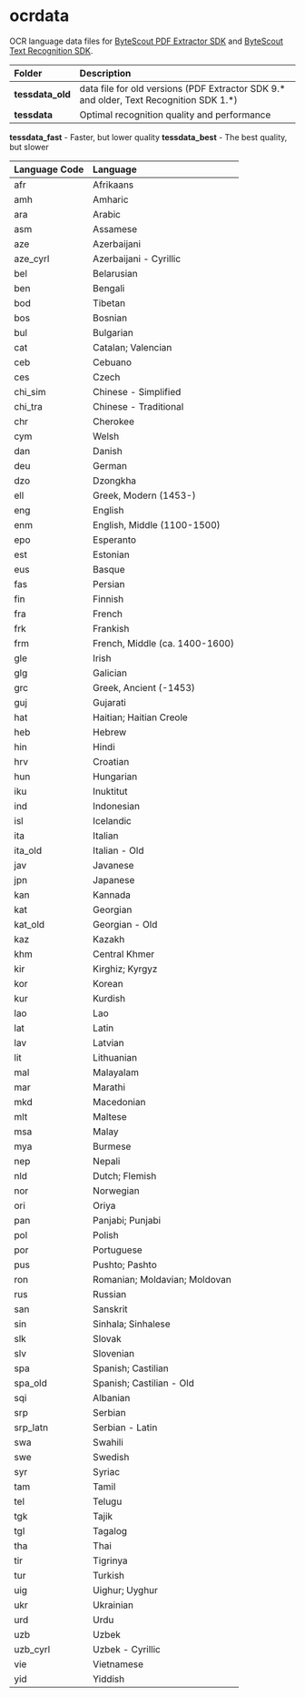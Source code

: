 ocrdata
=======

OCR language data files for [ByteScout PDF Extractor SDK](https://bytescout.com/products/developer/pdfextractorsdk/index.html) and [ByteScout Text Recognition SDK](https://bytescout.com/products/developer/text-recognition-sdk/index.html).

Folder | Description
:----- | :----------
**tessdata_old** | data file for old versions (PDF Extractor SDK 9.* and older, Text Recognition SDK 1.*)
**tessdata** | Optimal recognition quality and performance
**tessdata_fast** - Faster, but lower quality
**tessdata_best** - The best quality, but slower


Language Code | Language
:------------ | :-------
afr | Afrikaans
amh | Amharic
ara | Arabic
asm | Assamese
aze | Azerbaijani
aze_cyrl | Azerbaijani - Cyrillic
bel | Belarusian
ben | Bengali
bod | Tibetan
bos | Bosnian
bul | Bulgarian
cat | Catalan; Valencian
ceb | Cebuano
ces | Czech
chi_sim | Chinese - Simplified
chi_tra | Chinese - Traditional
chr | Cherokee
cym | Welsh
dan | Danish
deu | German
dzo | Dzongkha
ell | Greek, Modern (1453-)
eng | English
enm | English, Middle (1100-1500)
epo | Esperanto
est | Estonian
eus | Basque
fas | Persian
fin | Finnish
fra | French
frk | Frankish
frm | French, Middle (ca. 1400-1600)
gle | Irish
glg | Galician
grc | Greek, Ancient (-1453)
guj | Gujarati
hat | Haitian; Haitian Creole
heb | Hebrew
hin | Hindi
hrv | Croatian
hun | Hungarian
iku | Inuktitut
ind | Indonesian
isl | Icelandic
ita | Italian
ita_old | Italian - Old
jav | Javanese
jpn | Japanese
kan | Kannada
kat | Georgian
kat_old | Georgian - Old
kaz | Kazakh
khm | Central Khmer
kir | Kirghiz; Kyrgyz
kor | Korean
kur | Kurdish
lao | Lao
lat | Latin
lav | Latvian
lit | Lithuanian
mal | Malayalam
mar | Marathi
mkd | Macedonian
mlt | Maltese
msa | Malay
mya | Burmese
nep | Nepali
nld | Dutch; Flemish
nor | Norwegian
ori | Oriya
pan | Panjabi; Punjabi
pol | Polish
por | Portuguese
pus | Pushto; Pashto
ron | Romanian; Moldavian; Moldovan
rus | Russian
san | Sanskrit
sin | Sinhala; Sinhalese
slk | Slovak
slv | Slovenian
spa | Spanish; Castilian
spa_old | Spanish; Castilian - Old
sqi | Albanian
srp | Serbian
srp_latn | Serbian - Latin
swa | Swahili
swe | Swedish
syr | Syriac
tam | Tamil
tel | Telugu
tgk | Tajik
tgl | Tagalog
tha | Thai
tir | Tigrinya
tur | Turkish
uig | Uighur; Uyghur
ukr | Ukrainian
urd | Urdu
uzb | Uzbek
uzb_cyrl | Uzbek - Cyrillic
vie | Vietnamese
yid | Yiddish
